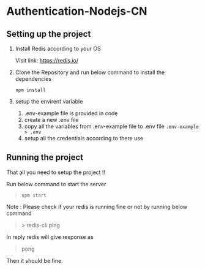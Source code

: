 # Authentication-Nodejs-CN

## Setting up the project
1. Install Redis according to your OS

    Visit link: https://redis.io/

2. Clone the Repository and run below command to install the dependencies

    ` npm install `

3. setup the envirent variable
    
    1. .env-example file is provided in code
    2. create a new .env file
    3. copy all the variables from .env-example file to .env file
        `.env-example > .env`
    4. setup all the credentials according to there use

## Running the project

That all you need to setup the project !!

Run below command to start the server

> `npm start`

Note : Please check if your redis is running fine or not by running below command

> \> redis-cli ping

In reply redis will give response as

>pong

Then it should be fine.